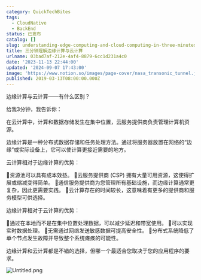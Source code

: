 ```yaml
---
category: QuickTechBites
tags:
  - CloudNative
  - BackEnd
status: 已发布
catalog: []
slug: understanding-edge-computing-and-cloud-computing-in-three-minutes
title: 三分钟理解边缘计算与云计算
urlname: 03bad7af-212e-4af4-8879-6cc1d231a4c0
date: '2023-11-13 22:44:00'
updated: '2024-09-07 17:43:00'
image: 'https://www.notion.so/images/page-cover/nasa_transonic_tunnel.jpg'
published: 2019-03-13T08:00:00.000Z
---
```


边缘计算与云计算——有什么区别？


给我3分钟，我告诉你：


在云计算中，计算和数据存储发生在集中位置，云服务提供商负责管理计算机资源。


边缘计算是一种分布式数据存储和任务处理方法。通过将服务器放置在网络的“边缘”或实际设备上，它可以使计算更接近需要的地方。


云计算相对于边缘计算的优势：


🔹资源池可以具有成本效益。
🔹云服务提供商 (CSP) 拥有大量可用资源，这使得扩展或缩减变得简单。
🔹通信服务提供商为您管理所有基础设施，而边缘计算通常更复杂，因此更需要实践。
🔹云计算存在的时间较长，这意味着有更多的提供商和服务模型可供选择。


边缘计算相对于云计算的优势：


🔸通过在本地而不是在集中位置处理数据，可以减少延迟和带宽使用。
🔸可以实现实时数据处理。
🔸无需通过网络发送敏感数据可提高安全性。
🔸分布式系统降低了单个节点发生故障并导致整个系统瘫痪的可能性。


边缘计算和云计算都是不错的选择，但哪一个最适合您取决于您的应用程序的要求。


![Untitled.png](https://prod-files-secure.s3.us-west-2.amazonaws.com/5d24fe63-e567-4804-86f9-9fdc62e13082/13581d9b-f241-4af1-9995-cb87504adaf1/Untitled.png?X-Amz-Algorithm=AWS4-HMAC-SHA256&X-Amz-Content-Sha256=UNSIGNED-PAYLOAD&X-Amz-Credential=ASIAZI2LB466YDDVE7NO%2F20250201%2Fus-west-2%2Fs3%2Faws4_request&X-Amz-Date=20250201T213243Z&X-Amz-Expires=3600&X-Amz-Security-Token=IQoJb3JpZ2luX2VjENX%2F%2F%2F%2F%2F%2F%2F%2F%2F%2FwEaCXVzLXdlc3QtMiJHMEUCIGFBkJYRTleeX4o8YKhVbzlNH4mtW%2BhexXDuo2nFeMGRAiEA56dDJ0RSSwHOafzfXK%2BmoJ4tFfxT64kkBHw3Il2BnJIqiAQI3v%2F%2F%2F%2F%2F%2F%2F%2F%2F%2FARAAGgw2Mzc0MjMxODM4MDUiDLiO9tG1ykXC1vkQAyrcAzgH6%2FngJGrj9UBdSXIDcAvF%2FE4IqgFmJBVzcOyEhnOVo7fY4vlasNSXTpQm%2BPNHAzKJG7XXpTtdkyvCaKKxCrYLaRKa7JiGeCbH3oP0e6Ls1nWSAy0u8q4%2Frl7p6goswl%2BimdKAOUk%2BzlE2uk4DU3s5gvWPTEaP8HnuCC0tfk6A%2Bq0R6V90f%2FKeux3M7kzJq%2Fy6kS%2FiGiZXHn%2Fr%2FlHhY3iKzIyNMIduWujIWFD7S1E8sBr%2Bj%2BOaTQLFiZVspUhbgrj%2BPJVM3EnocTAu4r2bRtIV3eBqdR4NvwFxh532isp%2FIEM6pftbSaRsex%2FaD0Pl9UiPZCaPdZByJ7iu5kbeh1QB6tIW8CIw53D4PyAUZSO2oCtiGUJO7vIT6eFdhwZvdMtN2K55yd0WnOBriYvdUWJ2YAdROKSV0cxtvRRbdxm%2B6qGTAWuoPRYt6E%2BbRqoKdZp94rcF11VeObuv7cdlmCj1umu0y0W9BR%2FadLGsrYUqs7p55wemOgwyyVM%2BQCmTn17kVQDItFqgLnaAdIXZCHMA6R%2FMgxU35bJ0Q6yDW7K5Mit4kV4GC1FA%2B6XR9yhrNjeFmGbSuOnDTd3xLaYEUQzag59P7U6kTN%2FAY15dk3aazGyVbR69mgGQIZH2MNmT%2BrwGOqUBm613UOi4wYoO%2BmhaPDN0KGcnyVcJVE8L3k7dYKHop63rVYCsEda5%2BldgLiNwT0oV4JZF5tcB5cMx086hwIuzs47DfxpQSr3Tcnjtknbz2COGxvE4OzYUgOaVPkEBBf9YYEXsXwBPG3SS%2BUahYOzztQzlqBxKydgXwda7DD%2FVkTzmT4XNghhnmHb8SNY17maMnrQXq38ggikL%2FZOL4U36HkmM0Jyy&X-Amz-Signature=d2fbf0bcb35254864fe01f6d39b24f97d7352b5082a48015c226f20b1c251904&X-Amz-SignedHeaders=host&x-id=GetObject)

